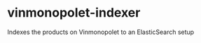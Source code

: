vinmonopolet-indexer
====================

Indexes the products on Vinmonopolet to an ElasticSearch setup
